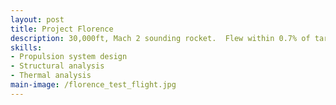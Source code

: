 ```yaml
---
layout: post
title: Project Florence
description: 30,000ft, Mach 2 sounding rocket.  Flew within 0.7% of target apogee, achieving category 2nd at Spaceport America Cup.
skills: 
- Propulsion system design
- Structural analysis
- Thermal analysis
main-image: /florence_test_flight.jpg 
---
```

